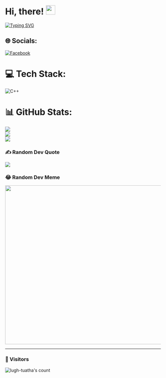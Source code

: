 # Hi, there! <img src="https://raw.githubusercontent.com/MartinHeinz/MartinHeinz/master/wave.gif" width="30px" height="30px">

[![Typing SVG](https://readme-typing-svg.herokuapp.com?color=%2349F707&lines=I'm+Dhane)](https://git.io/typing-svg)

## 🌐 Socials:
[![Facebook](https://img.shields.io/badge/Facebook-%231877F2.svg?logo=Facebook&logoColor=white)](https://facebook.com/jhudielle.d) 

# 💻 Tech Stack:
![C++](https://img.shields.io/badge/c++-%2300599C.svg?style=for-the-badge&logo=c%2B%2B&logoColor=white)
# 📊 GitHub Stats:
![](https://github-readme-stats.vercel.app/api?username=dhane-j&theme=dark&hide_border=false&include_all_commits=true&count_private=true)<br/>
![](https://github-readme-streak-stats.herokuapp.com/?user=dhane-j&theme=dark&hide_border=false)<br/>
![](https://github-readme-stats.vercel.app/api/top-langs/?username=dhane-j&theme=dark&hide_border=false&include_all_commits=true&count_private=true&layout=compact)

### ✍️ Random Dev Quote
![](https://quotes-github-readme.vercel.app/api?type=horizontal&theme=radical)

### 😂 Random Dev Meme
<img src="https://random-memer.herokuapp.com/" width="512px"/>

---
### 👀 Visitors
<div align="left">
  <img src="https://count.getloli.com/get/@dhane-j" alt="lugh-tuatha's count"/>
</div>
